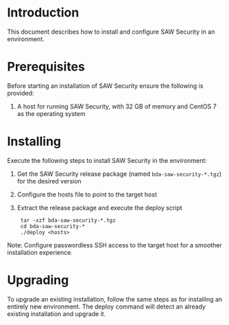 # Introduction

This document describes how to install and configure SAW Security in
an environment.

# Prerequisites

Before starting an installation of SAW Security ensure the following
is provided:

1. A host for running SAW Security, with 32 GB of memory and CentOS 7
   as the operating system

# Installing

Execute the following steps to install SAW Security in the
environment:

1. Get the SAW Security release package (named
   `bda-saw-security-*.tgz`) for the desired version

3. Configure the hosts file to point to the target host

3. Extract the release package and execute the deploy script

        tar -xzf bda-saw-security-*.tgz
        cd bda-saw-security-*
        ./deploy <hosts>

Note: Configure passwordless SSH access to the target host for a
smoother installation experience.

# Upgrading

To upgrade an existing installation, follow the same steps as for
installing an entirely new environment.  The deploy command will
detect an already existing installation and upgrade it.
